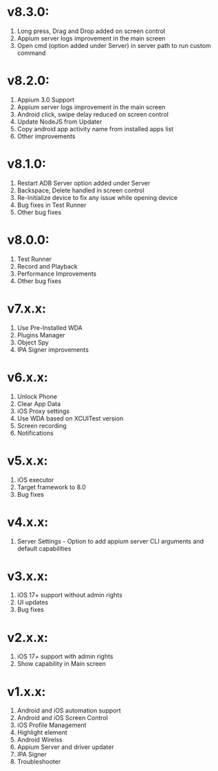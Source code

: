 # v8.3.0:
1. Long press, Drag and Drop added on screen control
2. Appium server logs improvement in the main screen
3. Open cmd (option added under Server) in server path to run custom command 

# v8.2.0:
1. Appium 3.0 Support
2. Appium server logs improvement in the main screen
3. Android click, swipe delay reduced on screen control
4. Update NodeJS from Updater
5. Copy android app activity name from installed apps list
6. Other improvements

# v8.1.0:
1. Restart ADB Server option added under Server
2. Backspace, Delete handled in screen control
3. Re-Initialize device to fix any issue while opening device
4. Bug fixes in Test Runner
5. Other bug fixes

# v8.0.0:
1. Test Runner
2. Record and Playback
3. Performance Improvements
4. Other bug fixes

# v7.x.x:
1. Use Pre-Installed WDA
2. Plugins Manager
3. Object Spy
4. IPA Signer improvements

# v6.x.x:
1. Unlock Phone
2. Clear App Data
3. iOS Proxy settings
4. Use WDA based on XCUITest version
5. Screen recording
6. Notifications

# v5.x.x:
1. iOS executor
2. Target framework to 8.0
3. Bug fixes

# v4.x.x:
1. Server Settings - Option to add appium server CLI arguments and default capabilities

# v3.x.x:
1.  iOS 17+ support without admin rights
2.  UI updates
3.  Bug fixes

# v2.x.x:
1. iOS 17+ support with admin rights
2. Show capability in Main screen

# v1.x.x:
1. Android and iOS automation support
2. Android and iOS Screen Control
3. iOS Profile Management
4. Highlight element
5. Android Wirelss
6. Appium Server and driver updater
7. IPA Signer
8. Troubleshooter
   
